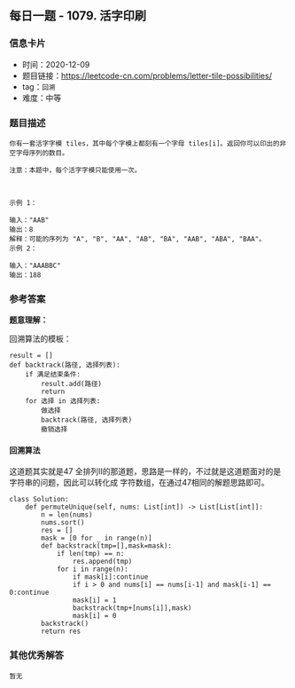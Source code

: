 ## 每日一题 - 1079. 活字印刷

### 信息卡片

- 时间：2020-12-09
- 题目链接：https://leetcode-cn.com/problems/letter-tile-possibilities/
- tag：`回溯`
- 难度：中等

### 题目描述

```
你有一套活字字模 tiles，其中每个字模上都刻有一个字母 tiles[i]。返回你可以印出的非空字母序列的数目。

注意：本题中，每个活字字模只能使用一次。

 

示例 1：

输入："AAB"
输出：8
解释：可能的序列为 "A", "B", "AA", "AB", "BA", "AAB", "ABA", "BAA"。
示例 2：

输入："AAABBC"
输出：188

```

### 参考答案

**题意理解：**

回溯算法的模板：

```
result = []
def backtrack(路径, 选择列表):
    if 满足结束条件:
        result.add(路径)
        return
    for 选择 in 选择列表:
        做选择
        backtrack(路径, 选择列表)
        撤销选择
```


#### 回溯算法


这道题其实就是47 全排列II的那道题，思路是一样的，不过就是这道题面对的是字符串的问题，因此可以转化成
字符数组，在通过47相同的解题思路即可。


```
class Solution:
    def permuteUnique(self, nums: List[int]) -> List[List[int]]:
        n = len(nums)
        nums.sort()
        res = []
        mask = [0 for _ in range(n)]
        def backstrack(tmp=[],mask=mask):
            if len(tmp) == n:
                res.append(tmp) 
            for i in range(n):
                if mask[i]:continue
                if i > 0 and nums[i] == nums[i-1] and mask[i-1] == 0:continue
                mask[i] = 1
                backstrack(tmp+[nums[i]],mask)
                mask[i] = 0
        backstrack()
        return res
```

### 其他优秀解答

```
暂无
```



